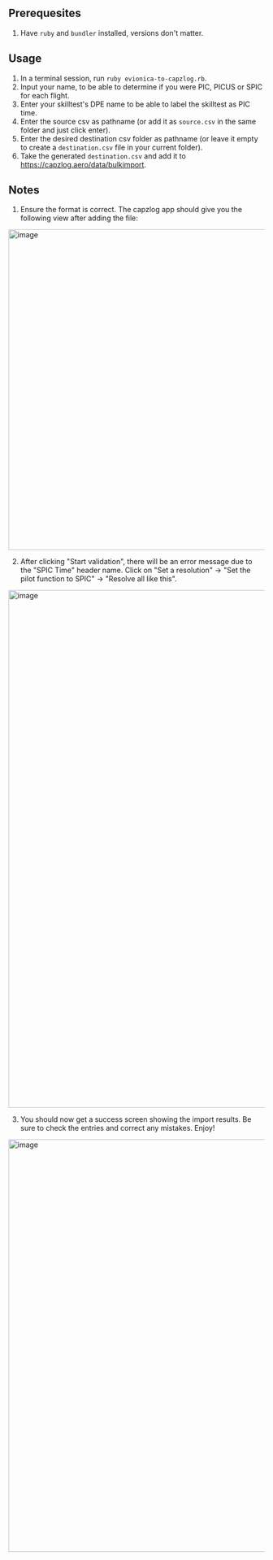 ## Prerequesites

1. Have `ruby` and `bundler` installed, versions don't matter.

## Usage

1. In a terminal session, run `ruby evionica-to-capzlog.rb`.
2. Input your name, to be able to determine if you were PIC, PICUS or SPIC for each flight.
3. Enter your skilltest's DPE name to be able to label the skilltest as PIC time.
4. Enter the source csv as pathname (or add it as `source.csv` in the same folder and just click enter).
5. Enter the desired destination csv folder as pathname (or leave it empty to create a `destination.csv` file in your current folder).
6. Take the generated `destination.csv` and add it to https://capzlog.aero/data/bulkimport.

## Notes
1. Ensure the format is correct. The capzlog app should give you the following view after adding the file:
<img width="631" alt="image" src="https://github.com/user-attachments/assets/4cb78433-3362-44fb-9e37-7c12a69d83da">

2. After clicking "Start validation", there will be an error message due to the "SPIC Time" header name. Click on "Set a resolution" -> "Set the pilot function to SPIC" -> "Resolve all like this".
<img width="1019" alt="image" src="https://github.com/user-attachments/assets/2e082dc0-e050-43c9-86fe-8fb388a906e3">

3. You should now get a success screen showing the import results. Be sure to check the entries and correct any mistakes. Enjoy!
<img width="812" alt="image" src="https://github.com/user-attachments/assets/548ad903-4368-4903-912b-a74049be74be">

